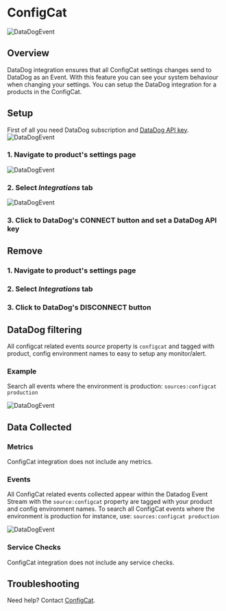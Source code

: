# ConfigCat

![DataDogEvent][3]

## Overview

DataDog integration ensures that all ConfigCat settings changes send to DataDog as an Event. With this feature you can see your system behaviour when changing your settings. You can setup the DataDog integration for a products in the ConfigCat.

## Setup

First of all you need DataDog subscription and [DataDog API key][7].
![DataDogEvent][1]

### 1. Navigate to product's settings page

![DataDogEvent][5]

### 2. Select *Integrations* tab

![DataDogEvent][2]

### 3. Click to DataDog's CONNECT button and set a DataDog API key

## Remove
### 1. Navigate to product's settings page
### 2. Select *Integrations* tab
### 3. Click to DataDog's DISCONNECT button

## DataDog filtering

All configcat related events *source* property is ```configcat``` and tagged with product, config environment names to easy to setup any monitor/alert.

### Example

Search all events where the environment is production: ```sources:configcat production```

![DataDogEvent][4]

## Data Collected

### Metrics

ConfigCat integration does not include any metrics.

### Events


All ConfigCat related events collected appear within the Datadog Event Stream with the `source:configcat` property are  tagged with your product and config environment names. To search all ConfigCat events where the environment is production for instance, use: `sources:configcat production`

![DataDogEvent][4]

### Service Checks

ConfigCat integration does not include any service checks.

## Troubleshooting

Need help? Contact [ConfigCat][6].

[1]: https://raw.githubusercontent.com/DataDog/integrations-extras/master/configcat/assets/images/datadog_apikey.png
[2]: https://raw.githubusercontent.com/DataDog/integrations-extras/master/configcat/assets/images/datadog_connect.png
[3]: https://raw.githubusercontent.com/DataDog/integrations-extras/master/configcat/assets/images/datadog_event.png
[4]: https://raw.githubusercontent.com/DataDog/integrations-extras/master/configcat/assets/images/datadog_filtering.png
[5]: https://raw.githubusercontent.com/DataDog/integrations-extras/master/configcat/assets/images/datadog_manageproduct.png
[6]: https://configcat.com/docs/integrations/datadog/
[7]: https://docs.datadoghq.com/account_management/api-app-keys/#api-keys

